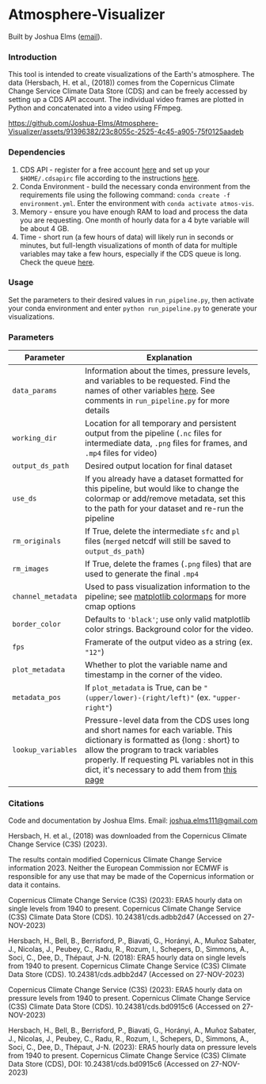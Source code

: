 # Atmosphere-Visualizer
Built by Joshua Elms ([email](joshua.elms111@gmail.com)).


### Introduction
This tool is intended to create visualizations of the Earth's atmosphere. The data (Hersbach, H. et al., (2018)) comes from the Copernicus Climate Change Service Climate Data Store (CDS) and can be freely accessed by setting up a CDS API account. The individual video frames are plotted in Python and concatenated into a video using FFmpeg.

https://github.com/Joshua-Elms/Atmosphere-Visualizer/assets/91396382/23c8055c-2525-4c45-a905-75f0125aadeb

### Dependencies

1. CDS API - register for a free account [here](https://cds.climate.copernicus.eu/user/register?destination=%2F%23!%2Fhome) and set up your `$HOME/.cdsapirc` file according to the instructions [here](https://cds.climate.copernicus.eu/api-how-to).
2. Conda Environment - build the necessary conda environment from the requirements file using the following command: `conda create -f environment.yml`. Enter the environment with `conda activate atmos-vis`.
3. Memory - ensure you have enough RAM to load and process the data you are requesting. One month of hourly data for a 4 byte variable will be about 4 GB.
4. Time - short run (a few hours of data) will likely run in seconds or minutes, but full-length visualizations of month of data for multiple variables may take a few hours, especially if the CDS queue is long. Check the queue [here](https://cds.climate.copernicus.eu/live/queue).

### Usage

Set the parameters to their desired values in `run_pipeline.py`, then activate your conda environment and enter `python run_pipeline.py` to generate your visualizations.

### Parameters

| Parameter          | Explanation                                                                                                                                                                                                                                                                                                                                                                            |
|--------------------|----------------------------------------------------------------------------------------------------------------------------------------------------------------------------------------------------------------------------------------------------------------------------------------------------------------------------------------------------------------------------------------|
| `data_params`      | Information about the times, pressure levels, and variables to be requested. Find the names of other variables [here](https://confluence.ecmwf.int/display/CKB/ERA5%3A+data+documentation#heading-Table9pressurelevelparametersinstantaneous). See comments in `run_pipeline.py` for more details                                                                                                                                                                                                                                                        |
| `working_dir`      | Location for all temporary and persistent output from the pipeline (`.nc` files for intermediate data, `.png` files for frames, and `.mp4` files for video)                                                                                                                                                                                                                            |
| `output_ds_path`   | Desired output location for final dataset                                                                                                                                                                                                                                                                                                                                              |
| `use_ds`           | If you already have a dataset formatted for this pipeline, but would like to change the colormap or add/remove metadata, set this to the path for your dataset and re-run the pipeline                                                                                                                                                                                                 |
| `rm_originals`     | If True, delete the intermediate `sfc` and `pl` files (`merged` netcdf will still be saved to `output_ds_path`)                                                                                                                                                                                                                                                                        |
| `rm_images`        | If True, delete the frames (`.png` files) that are used to generate the final `.mp4`                                                                                                                                                                                                                                                                                                   |
| `channel_metadata` | Used to pass visualization information to the pipeline; see [matplotlib colormaps](https://matplotlib.org/stable/users/explain/colors/colormaps.html) for more cmap options                                                                                                                                                                                                            |
| `border_color`     | Defaults to `'black'`; use only valid matplotlib color strings. Background color for the video.                                                                                                                                                                                                                                                                                        |
| `fps`              | Framerate of the output video as a string (ex. `"12"`)                                                                                                                                                                                                                                                                                                                                 |
| `plot_metadata`    | Whether to plot the variable name and timestamp in the corner of the video.                                                                                                                                                                                                                                                                                                            |
| `metadata_pos`     | If `plot_metadata` is True, can be `"(upper/lower)-(right/left)"` (ex. `"upper-right"`)                                                                                                                                                                                                                                                                                                |
| `lookup_variables` | Pressure-level data from the CDS uses long and short names for each variable. This dictionary is formatted as {long : short} to allow the program to track variables properly. If requesting PL variables not in this dict, it's necessary to add them from [this page](https://confluence.ecmwf.int/display/CKB/ERA5%3A+data+documentation#heading-Table9pressurelevelparametersinstantaneous) |


### Citations

Code and documentation by Joshua Elms. Email: joshua.elms111@gmail.com

Hersbach, H. et al., (2018) was downloaded from the Copernicus Climate Change Service (C3S) (2023).

The results contain modified Copernicus Climate Change Service information 2023. Neither the European Commission nor ECMWF is responsible for any use that may be made of the Copernicus information or data it contains.

Copernicus Climate Change Service (C3S) (2023): ERA5 hourly data on single levels from 1940 to present. Copernicus Climate Change Service (C3S) Climate Data Store (CDS). 10.24381/cds.adbb2d47 (Accessed on 27-NOV-2023)

Hersbach, H., Bell, B., Berrisford, P., Biavati, G., Horányi, A., Muñoz Sabater, J., Nicolas, J., Peubey, C., Radu, R., Rozum, I., Schepers, D., Simmons, A., Soci, C., Dee, D., Thépaut, J-N. (2018): ERA5 hourly data on single levels from 1940 to present. Copernicus Climate Change Service (C3S) Climate Data Store (CDS). 10.24381/cds.adbb2d47 (Accessed on 27-NOV-2023)

Copernicus Climate Change Service (C3S) (2023): ERA5 hourly data on pressure levels from 1940 to present. Copernicus Climate Change Service (C3S) Climate Data Store (CDS). 10.24381/cds.bd0915c6 (Accessed on 27-NOV-2023)

Hersbach, H., Bell, B., Berrisford, P., Biavati, G., Horányi, A., Muñoz Sabater, J., Nicolas, J., Peubey, C., Radu, R., Rozum, I., Schepers, D., Simmons, A., Soci, C., Dee, D., Thépaut, J-N. (2023): ERA5 hourly data on pressure levels from 1940 to present. Copernicus Climate Change Service (C3S) Climate Data Store (CDS), DOI: 10.24381/cds.bd0915c6 (Accessed on 27-NOV-2023)
